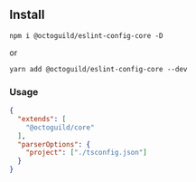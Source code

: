 ## Install

`npm i @octoguild/eslint-config-core -D`

or

`yarn add @octoguild/eslint-config-core --dev`



### Usage

```json
{
  "extends": [
    "@octoguild/core"
  ],
  "parserOptions": {
    "project": ["./tsconfig.json"]
  }
}
```

